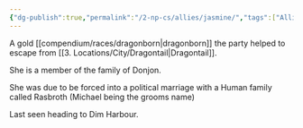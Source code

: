 ```yaml
---
{"dg-publish":true,"permalink":"/2-np-cs/allies/jasmine/","tags":["Allies"]}
---
```




A gold [[compendium/races/dragonborn\|dragonborn]] the party helped to escape from [[3. Locations/City/Dragontail\|Dragontail]].

She is a member of the family of Donjon.

She was due to be forced into a political marriage with a Human family called Rasbroth (Michael being the grooms name)

Last seen heading to Dim Harbour.
